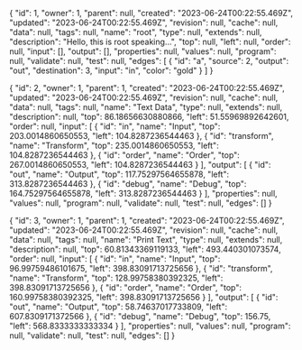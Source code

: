 {
  "id": 1,
  "owner": 1,
  "parent": null,
  "created": "2023-06-24T00:22:55.469Z",
  "updated": "2023-06-24T00:22:55.469Z",
  "revision": null,
  "cache": null,
  "data": null,
  "tags": null,
  "name": "root",
  "type": null,
  "extends": null,
  "description": "Hello, this is root speaking...",
  "top": null,
  "left": null,
  "order": null,
  "input": [],
  "output": [],
  "properties": null,
  "values": null,
  "program": null,
  "validate": null,
  "test": null,
  "edges": [
    {
      "id": "a",
      "source": 2,
      "output": "out",
      "destination": 3,
      "input": "in",
      "color": "gold"
    }
  ]
}













{
  "id": 2,
  "owner": 1,
  "parent": 1,
  "created": "2023-06-24T00:22:55.469Z",
  "updated": "2023-06-24T00:22:55.469Z",
  "revision": null,
  "cache": null,
  "data": null,
  "tags": null,
  "name": "Text Data",
  "type": null,
  "extends": null,
  "description": null,
  "top": 86.18656630880866,
  "left": 51.55969892642601,
  "order": null,
  "input": [
    {
      "id": "in",
      "name": "Input",
      "top": 203.0014860650553,
      "left": 104.8287236544463
    },
    {
      "id": "transform",
      "name": "Transform",
      "top": 235.0014860650553,
      "left": 104.8287236544463
    },
    {
      "id": "order",
      "name": "Order",
      "top": 267.0014860650553,
      "left": 104.8287236544463
    }
  ],
  "output": [
    {
      "id": "out",
      "name": "Output",
      "top": 117.75297564655878,
      "left": 313.8287236544463
    },
    {
      "id": "debug",
      "name": "Debug",
      "top": 164.75297564655878,
      "left": 313.8287236544463
    }
  ],
  "properties": null,
  "values": null,
  "program": null,
  "validate": null,
  "test": null,
  "edges": []
}

















{
  "id": 3,
  "owner": 1,
  "parent": 1,
  "created": "2023-06-24T00:22:55.469Z",
  "updated": "2023-06-24T00:22:55.469Z",
  "revision": null,
  "cache": null,
  "data": null,
  "tags": null,
  "name": "Print Text",
  "type": null,
  "extends": null,
  "description": null,
  "top": 60.81343369119133,
  "left": 493.440301073574,
  "order": null,
  "input": [
    {
      "id": "in",
      "name": "Input",
      "top": 96.99759486101675,
      "left": 398.83091713725656
    },
    {
      "id": "transform",
      "name": "Transform",
      "top": 128.99758380392325,
      "left": 398.83091713725656
    },
    {
      "id": "order",
      "name": "Order",
      "top": 160.99758380392325,
      "left": 398.83091713725656
    }
  ],
  "output": [
    {
      "id": "out",
      "name": "Output",
      "top": 58.74637017733809,
      "left": 607.8309171372566
    },
    {
      "id": "debug",
      "name": "Debug",
      "top": 156.75,
      "left": 568.8333333333334
    }
  ],
  "properties": null,
  "values": null,
  "program": null,
  "validate": null,
  "test": null,
  "edges": []
}
